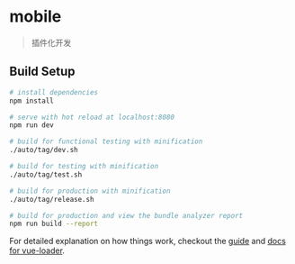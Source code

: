 # mobile

> 插件化开发

## Build Setup

``` bash
# install dependencies
npm install

# serve with hot reload at localhost:8080
npm run dev

# build for functional testing with minification
./auto/tag/dev.sh

# build for testing with minification
./auto/tag/test.sh

# build for production with minification
./auto/tag/release.sh

# build for production and view the bundle analyzer report
npm run build --report

```

For detailed explanation on how things work, checkout the [guide](http://vuejs-templates.github.io/webpack/) and [docs for vue-loader](http://vuejs.github.io/vue-loader).
